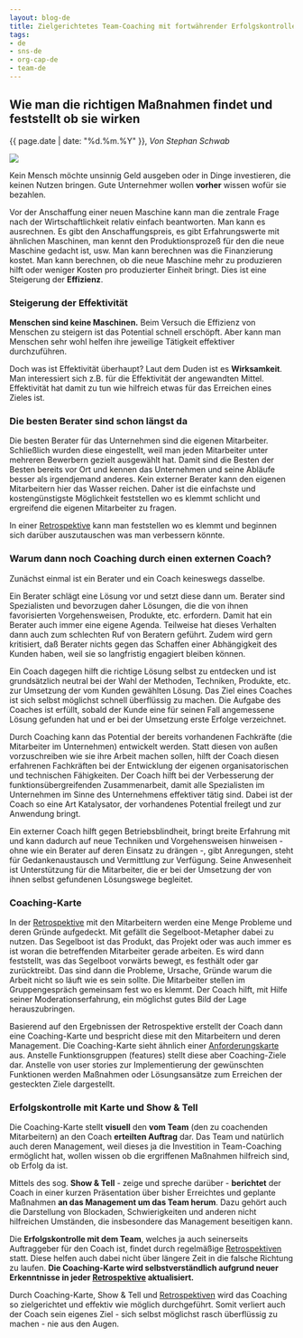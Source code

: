 ```yaml
---
layout: blog-de
title: Zielgerichtetes Team-Coaching mit fortwährender Erfolgskontrolle
tags: 
- de
- sns-de
- org-cap-de
- team-de
---
```

## Wie man die richtigen Maßnahmen findet und feststellt ob sie wirken

<p>{{ page.date | date: "%d.%m.%Y" }}, <em>Von Stephan Schwab</em></p>

<p><a href="/de/contact-sns.html"><img src="http://www.gravatar.com/avatar/663d11426b0a187ddac59f8c17ce61b4.png" class="avatar"/></a></p>

Kein Mensch möchte unsinnig Geld ausgeben oder in Dinge investieren, die keinen Nutzen bringen. Gute Unternehmer wollen __vorher__ wissen wofür sie bezahlen.

Vor der Anschaffung einer neuen Maschine kann man die zentrale Frage nach der Wirtschaftlichkeit relativ einfach beantworten. Man kann es ausrechnen. Es gibt den Anschaffungspreis, es gibt Erfahrungswerte mit ähnlichen Maschinen, man kennt den Produktionsprozeß für den die neue Maschine gedacht ist, usw. Man kann berechnen was die Finanzierung kostet. Man kann berechnen, ob die neue Maschine mehr zu produzieren hilft oder weniger Kosten pro produzierter Einheit bringt. Dies ist eine Steigerung der __Effizienz__.

### Steigerung der Effektivität

__Menschen sind keine Maschinen.__ Beim Versuch die Effizienz von Menschen zu steigern ist das Potential schnell erschöpft. Aber kann man Menschen sehr wohl helfen ihre jeweilige Tätigkeit effektiver durchzuführen.

Doch was ist Effektivität überhaupt? Laut dem Duden ist es __Wirksamkeit__. Man interessiert sich z.B. für die Effektivität der angewandten Mittel. Effektivität hat damit zu tun wie hilfreich etwas für das Erreichen eines Zieles ist.

### Die besten Berater sind schon längst da

Die besten Berater für das Unternehmen sind die eigenen Mitarbeiter. Schließlich wurden diese eingestellt, weil man jeden Mitarbeiter unter mehreren Bewerbern gezielt ausgewählt hat. Damit sind die Besten der Besten bereits vor Ort und kennen das Unternehmen und seine Abläufe besser als irgendjemand anderes. Kein externer Berater kann den eigenen Mitarbeitern hier das Wasser reichen. Daher ist die einfachste und kostengünstigste Möglichkeit feststellen wo es klemmt schlicht und ergreifend die eigenen Mitarbeiter zu fragen.

In einer [Retrospektive](/de/kbase/retrospektive.html) kann man feststellen wo es klemmt und beginnen sich darüber auszutauschen was man verbessern könnte.

### Warum dann noch Coaching durch einen externen Coach?

Zunächst einmal ist ein Berater und ein Coach keineswegs dasselbe.

Ein Berater schlägt eine Lösung vor und setzt diese dann um. Berater sind Spezialisten und bevorzugen daher Lösungen, die die von ihnen favorisierten Vorgehensweisen, Produkte, etc. erfordern. Damit hat ein Berater auch immer eine eigene Agenda. Teilweise hat dieses Verhalten dann auch zum schlechten Ruf von Beratern geführt. Zudem wird gern kritisiert, daß Berater nichts gegen das Schaffen einer Abhängigkeit des Kunden haben, weil sie so langfristig engagiert bleiben können.

Ein Coach dagegen hilft die richtige Lösung selbst zu entdecken und ist grundsätzlich neutral bei der Wahl der Methoden, Techniken, Produkte, etc. zur Umsetzung der vom Kunden gewählten Lösung. Das Ziel eines Coaches ist sich selbst möglichst schnell überflüssig zu machen. Die Aufgabe des Coaches ist erfüllt, sobald der Kunde eine für seinen Fall angemessene Lösung gefunden hat und er bei der Umsetzung erste Erfolge verzeichnet.

Durch Coaching kann das Potential der bereits vorhandenen Fachkräfte (die Mitarbeiter im Unternehmen) entwickelt werden. Statt diesen von außen vorzuschreiben wie sie ihre Arbeit machen sollen, hilft der Coach diesen erfahrenen Fachkräften bei der Entwicklung der eigenen organisatorischen und technischen Fähigkeiten. Der Coach hilft bei der Verbesserung der funktionsübergreifenden Zusammenarbeit, damit alle Spezialisten im Unternehmen im Sinne des Unternehmens effektiver tätig sind. Dabei ist der Coach so eine Art Katalysator, der vorhandenes Potential freilegt und zur Anwendung bringt.

Ein externer Coach hilft gegen Betriebsblindheit, bringt breite Erfahrung mit und kann dadurch auf neue Techniken und Vorgehensweisen hinweisen - ohne wie ein Berater auf deren Einsatz zu drängen -, gibt Anregungen, steht für Gedankenaustausch und Vermittlung zur Verfügung. Seine Anwesenheit ist Unterstützung für die Mitarbeiter, die er bei der Umsetzung der von ihnen selbst gefundenen Lösungswege begleitet.

### Coaching-Karte

In der [Retrospektive](/de/kbase/retrospektive.html) mit den Mitarbeitern werden eine Menge Probleme und deren Gründe aufgedeckt. Mit gefällt die Segelboot-Metapher dabei zu nutzen. Das Segelboot ist das Produkt, das Projekt oder was auch immer es ist woran die betreffenden Mitarbeiter gerade arbeiten. Es wird dann feststellt, was das Segelboot vorwärts bewegt, es festhält oder gar zurücktreibt. Das sind dann die Probleme, Ursache, Gründe warum die Arbeit nicht so läuft wie es sein sollte. Die Mitarbeiter stellen im Gruppengespräch gemeinsam fest wo es klemmt. Der Coach hilft, mit Hilfe seiner Moderationserfahrung, ein möglichst gutes Bild der Lage herauszubringen.

Basierend auf den Ergebnissen der Retrospektive erstellt der Coach dann eine Coaching-Karte und bespricht diese mit den Mitarbeitern und deren Management. Die Coaching-Karte sieht ähnlich einer [Anforderungskarte](/de/kbase/story-map.html) aus. Anstelle Funktionsgruppen (features) stellt diese aber Coaching-Ziele dar. Anstelle von user stories zur Implementierung der gewünschten Funktionen werden Maßnahmen oder Lösungsansätze zum Erreichen der gesteckten Ziele dargestellt.

### Erfolgskontrolle mit Karte und Show & Tell

Die Coaching-Karte stellt __visuell__ den __vom Team__ (den zu coachenden Mitarbeitern) an den Coach __erteilten Auftrag__ dar. Das Team und natürlich auch deren Management, weil dieses ja die Investition in Team-Coaching ermöglicht hat, wollen wissen ob die ergriffenen Maßnahmen hilfreich sind, ob Erfolg da ist.

Mittels des sog. __Show & Tell__ - zeige und spreche darüber - __berichtet__ der Coach in einer kurzen Präsentation über bisher Erreichtes und geplante Maßnahmen __an das Management um das Team herum__. Dazu gehört auch die Darstellung von Blockaden, Schwierigkeiten und anderen nicht hilfreichen Umständen, die insbesondere das Management beseitigen kann.

Die __Erfolgskontrolle mit dem Team__, welches ja auch seinerseits Auftraggeber für den Coach ist, findet durch regelmäßige [Retrospektiven](/de/kbase/retrospektive.html) statt. Diese helfen auch dabei nicht über längere Zeit in die falsche Richtung zu laufen. __Die Coaching-Karte wird selbstverständlich aufgrund neuer Erkenntnisse in jeder [Retrospektive](/de/kbase/retrospektive.html) aktualisiert.__

Durch Coaching-Karte, Show & Tell und [Retrospektiven](/de/kbase/retrospektive.html) wird das Coaching so zielgerichtet und effektiv wie möglich durchgeführt. Somit verliert auch der Coach sein eigenes Ziel - sich selbst möglichst rasch überflüssig zu machen - nie aus den Augen.
